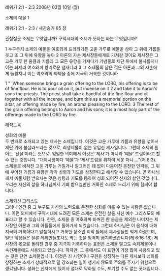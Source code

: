 레위기 2:1 - 2:3 
2008년 03월 10일 (월)

소제의 예물 1



레위기 2:1 - 2:3 / 새찬송가 85 장


관찰질문
소제는 무엇입니까?
구약시대의 소제가 뜻하는 바는 무엇입니까?

1 누구든지 소제의 예물을 여호와께 드리려거든 고운 가루로 예물을 삼아 그 위에 기름을 붓고 또 그 위에 유향을 놓아 2 아론의 자손 제사장들에게로 가져갈 것이요 제사장은 그 고운 가루 한 움큼과 기름과 그 모든 유향을 가져다가 기념물로 제단 위에서 불사를지니 이는 화제라 여호와께 향기로운 냄새니라 3 그 소제물의 남은 것은 아론과 그의 자손에게 돌릴지니 이는 여호와의 화제물 중에 지극히 거룩한 것이니라  

1 " 'When someone brings a grain offering to the LORD, his offering is to be of fine flour. He is to pour oil on it, put incense on it 2 and take it to Aaron's sons the priests. The priest shall take a handful of the fine flour and oil, together with all the incense, and burn this as a memorial portion on the altar, an offering made by fire, an aroma pleasing to the LORD. 
3 The rest of the grain offering belongs to Aaron and his sons; it is a most holy part of the offerings made to the LORD by fire.

해석도움





성화의 예물  
두 번째로 소개되고 있는 제사는 소제입니다. 이것은 고운 가루에 기름과 유향을 섞어서 제단 위에 불살라드리는 것으로, 희생제물이 없는 유일한 제사입니다. 그런데 소제의 원어는 ‘선물’이라는 뜻으로, 엄밀한 의미에서 이것은 ‘제사’가 아니라 ‘예물’ 드림이라고 할 수 있는 것입니다. “대제사장마다 ‘예물’과 ‘제사’드림을 위하여 세운 자니….”(히 8:3). 소제물로 바쳐진 고운 가루는 거칠거나 일그러진 데 없이 다듬어진 온전한 인격을, 그 위에 부어진 기름과 유향은 각각 성령과 기도를 상징한다고 해석할 수 있습니다. 곧 하나님께서 예물처럼 받으시는 것은 성령과 기도를 통하여 성화 되어진 신자의 삶인 것입니다. 우리는 자신의 삶을 하나님께서 기뻐 받으실만한 거룩한 소제로 드리기 위해 힘써야 합니다.   

소제되신 그리스도  
그러나 인간 중 그 누구도 자신의 노력으로 온전한 성화를 이룰 수 있는 사람은 없습니다. 이런 의미에서 구약시대에 드려진 모든 소제는 온전한 삶을 사신 예수 그리스도의 예표라고 할 수 있습니다. 한편, 소제물 중 여호와께 바쳐진 한 움큼을 제외한 나머지는 제사장인 아론과 그의 아들들에게 돌아가게 되었습니다. 그런데 하나님은 이 음식에 대해 지극히 거룩하다고 말씀하시고 거룩한 장소인 회막 뜰에서 제사장들만 먹게 하셨으며, 일반 백성들은 물론 레위인들조차도 먹는 것을 엄격히 금지하셨습니다(레 6:16-18). 제사장의 몫으로 돌려진 경우 중 지극히 거룩하다는 표현은 소제물 말고도 속죄제물이나 속건제물에도 사용되고 있습니다. 하지만, 그 중에서도 이 표현이 가장 많이 사용되고 있는 것은 단연 소제물입니다. 이것은 죄 사함이나 구원을 상징하는 다른 제사보다 성화를 상징하는 소제가 상대적으로 덜 강조되는 일이 생기지 않도록 주의를 주시기 위함으로 생각됩니다. 성화는 신자에게 있어서 절대로 약화될 수도, 포기할 수도 없는 푯대입니다.